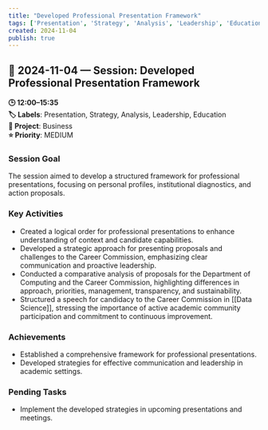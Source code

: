 ```yaml
---
title: "Developed Professional Presentation Framework"
tags: ['Presentation', 'Strategy', 'Analysis', 'Leadership', 'Education']
created: 2024-11-04
publish: true
---
```


## 📅 2024-11-04 — Session: Developed Professional Presentation Framework

**🕒 12:00–15:35**  
**🏷️ Labels**: Presentation, Strategy, Analysis, Leadership, Education  
**📂 Project**: Business  
**⭐ Priority**: MEDIUM  


### Session Goal
The session aimed to develop a structured framework for professional presentations, focusing on personal profiles, institutional diagnostics, and action proposals.

### Key Activities
- Created a logical order for professional presentations to enhance understanding of context and candidate capabilities.
- Developed a strategic approach for presenting proposals and challenges to the Career Commission, emphasizing clear communication and proactive leadership.
- Conducted a comparative analysis of proposals for the Department of Computing and the Career Commission, highlighting differences in approach, priorities, management, transparency, and sustainability.
- Structured a speech for candidacy to the Career Commission in [[Data Science]], stressing the importance of active academic community participation and commitment to continuous improvement.

### Achievements
- Established a comprehensive framework for professional presentations.
- Developed strategies for effective communication and leadership in academic settings.

### Pending Tasks
- Implement the developed strategies in upcoming presentations and meetings.
